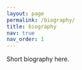 ```yaml
---
layout: page
permalink: /biography/
title: biography
nav: true
nav_order: 1
---
```


Short biography here. 
